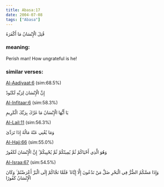 ```yaml
---
title: Abasa:17
date: 2004-07-08
tags: ["Abasa"]
---
```

قُتِلَ الْإِنْسَانُ مَا أَكْفَرَهُ
### meaning: 
Perish man! How ungrateful is he!
### similar verses: 

[Al-Aadiyaat:6](/100/6) (sim:68.5%)

إِنَّ الْإِنْسَانَ لِرَبِّهِ لَكَنُودٌ

[Al-Infitaar:6](/82/6) (sim:58.3%)

يَا أَيُّهَا الْإِنْسَانُ مَا غَرَّكَ بِرَبِّكَ الْكَرِيمِ

[Al-Lail:11](/92/11) (sim:56.3%)

وَمَا يُغْنِي عَنْهُ مَالُهُ إِذَا تَرَدَّىٰ

[Al-Hajj:66](/22/66) (sim:55.0%)

وَهُوَ الَّذِي أَحْيَاكُمْ ثُمَّ يُمِيتُكُمْ ثُمَّ يُحْيِيكُمْ ۗ إِنَّ الْإِنْسَانَ لَكَفُورٌ

[Al-Israa:67](/17/67) (sim:54.5%)

وَإِذَا مَسَّكُمُ الضُّرُّ فِي الْبَحْرِ ضَلَّ مَنْ تَدْعُونَ إِلَّا إِيَّاهُ ۖ فَلَمَّا نَجَّاكُمْ إِلَى الْبَرِّ أَعْرَضْتُمْ ۚ وَكَانَ الْإِنْسَانُ كَفُورًا
